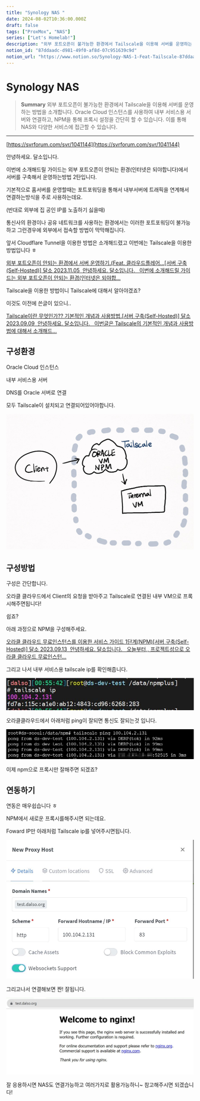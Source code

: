 ```yaml
---
title: "Synology NAS "
date: 2024-08-02T10:36:00.000Z
draft: false
tags: ["ProxMox", "NAS"]
series: ["Let's Homelab!"]
description: "외부 포트오픈이 불가능한 환경에서 Tailscale을 이용해 서버를 운영하는 방법을 소개합니다. Oracle Cloud 인스턴스를 사용하여 내부 서비스용 서버와 연결하고, NPM을 통해 프록시 설정을 간단히 할 수 있습니다. 이를 통해 NAS와 다양한 서비스에 접근할 수 있습니다."
notion_id: "87ddaadc-d981-49f0-af8d-07c951639c9d"
notion_url: "https://www.notion.so/Synology-NAS-1-Feat-Tailscale-87ddaadcd98149f0af8d07c951639c9d"
---
```


# Synology NAS 

> **Summary**
> 외부 포트오픈이 불가능한 환경에서 Tailscale을 이용해 서버를 운영하는 방법을 소개합니다. Oracle Cloud 인스턴스를 사용하여 내부 서비스용 서버와 연결하고, NPM을 통해 프록시 설정을 간단히 할 수 있습니다. 이를 통해 NAS와 다양한 서비스에 접근할 수 있습니다.

---

[https://svrforum.com/svr/1041144](https://svrforum.com/svr/1041144)

안녕하세요. 달소입니다.

이번에 소개해드릴 가이드는 외부 포트오픈이 안되는 환경(인터넷은 되야합니다)에서 서버를 구축해서 운영하는방법 2탄입니다.

기본적으로 홈서버를 운영할때는 포트포워딩을 통해서 내부서버에 트래픽을 연계해서 연결하는방식을 주로 사용하는데요.

(반대로 외부에 집 공인 IP를 노출하기 싫을때)

통신사의 환경이나 공유 네트워크를 사용하는 환경에서는 이러한 포트포워딩이 불가능하고 그런경우에 외부에서 접속할 방법이 막막해집니다.

앞서 Cloudflare Tunnel을 이용한 방법은 소개해드렸고 이번에는 Tailscale을 이용한 방법입니다 ㅎ

[외부 포트오픈이 안되는 환경에서 서버 운영하기.(Feat. 클라우드플레어...[서버 구축(Self-Hosted)] 달소 2023.11.05  안녕하세요. 달소입니다.   이번에 소개해드릴 가이드는 외부 포트오픈이 안되는 환경(인터넷은 되야합...](https://svrforum.com/1029447)

Tailscale을 이용한 방법이니 Tailscale에 대해서 알아야겠죠?

이것도 이전에 쓴글이 있으니..

[Tailscale이란 무엇인가?? 기본적인 개념과 사용방법.[서버 구축(Self-Hosted)] 달소 2023.09.09  안녕하세요. 달소입니다.   이번글은 Tailscale의 기본적인 개념과 사용방법에 대해서 소개해드...](https://svrforum.com/940760)

## 구성환경

Oracle Cloud 인스턴스

내부 서비스용 서버

DNS를 Oracle 서버로 연결

모두 Tailscale이 설치되고 연결되어있어야합니다.

![Image](image_08a2ffc30071.jpg)

## 구성방법

구성은 간단합니다.

오라클 클라우드에서 Client의 요청을 받아주고 Tailscale로 연결된 내부 VM으로 프록시해주면됩니다!

쉽죠?

아래 과정으로 NPM을 구성해주세요.

[오라클 클라우드 무료인스턴스를 이용한 서비스 가이드 1단계(NPM)[서버 구축(Self-Hosted)] 달소 2023.09.13  안녕하세요. 달소입니다.   오늘부터,, 프로젝트성으로 오라클 클라우드 무료인스턴...](https://svrforum.com/945146)

그리고 나서 내부 서비스용 tailscale ip를 확인해줍니다.

![Image](image_6ecec80ca3a2.jpg)

오라클클라우드에서 아래처럼 ping이 잘되면 통신도 잘되는것 입니다.

![Image](image_51d08dc8c450.jpg)

이제 npm으로 프록시만 잘해주면 되겠죠?

## 연동하기

연동은 매우쉽습니다 ㅎ

NPM에서 새로운 프록시를해주시면 되는데요.

Foward IP만 아래처럼 Tailscale ip를 넣어주시면됩니다.

![Image](image_30f6a64db88f.jpg)

그리고나서 연결해보면 짠! 잘됩니다.

![Image](image_924c5c7118ed.jpg)

잘 응용하시면 NAS도 연결가능하고 여러가지로 활용가능하니~ 참고해주시면 되겠습니다!

